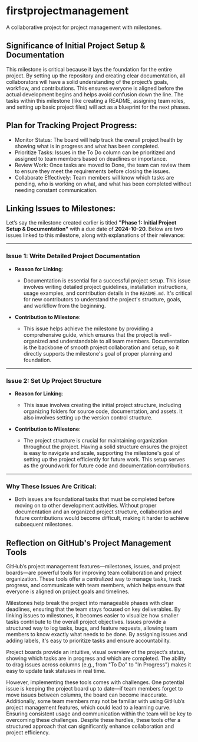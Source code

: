 # firstprojectmanagement

A collaborative project for project management with milestones.
## Significance of Initial Project Setup & Documentation
This milestone is critical because it lays the foundation for the entire project. By setting up the repository and creating clear documentation, all collaborators will have a solid understanding of the project’s goals, workflow, and contributions. This ensures everyone is aligned before the actual development begins and helps avoid confusion down the line. The tasks within this milestone (like creating a README, assigning team roles, and setting up basic project files) will act as a blueprint for the next phases.

## Plan for Tracking Project Progress:
* Monitor Status: The board will help track the overall project health by showing what is in progress and what has been completed.
* Prioritize Tasks: Issues in the To Do column can be prioritized and assigned to team members based on deadlines or importance.
* Review Work: Once tasks are moved to Done, the team can review them to ensure they meet the requirements before closing the issues.
* Collaborate Effectively: Team members will know which tasks are pending, who is working on what, and what has been completed without needing constant communication.

## Linking Issues to Milestones:

Let’s say the milestone created earlier is titled **"Phase 1: Initial Project Setup & Documentation"** with a due date of **2024-10-20**. Below are two issues linked to this milestone, along with explanations of their relevance:

---

### **Issue 1**: **Write Detailed Project Documentation**
- **Reason for Linking**: 
   - Documentation is essential for a successful project setup. This issue involves writing detailed project guidelines, installation instructions, usage examples, and contribution details in the `README.md`. It's critical for new contributors to understand the project's structure, goals, and workflow from the beginning.
   
- **Contribution to Milestone**: 
   - This issue helps achieve the milestone by providing a comprehensive guide, which ensures that the project is well-organized and understandable to all team members. Documentation is the backbone of smooth project collaboration and setup, so it directly supports the milestone's goal of proper planning and foundation.

---

### **Issue 2**: **Set Up Project Structure**
- **Reason for Linking**: 
   - This issue involves creating the initial project structure, including organizing folders for source code, documentation, and assets. It also involves setting up the version control structure.
   
- **Contribution to Milestone**: 
   - The project structure is crucial for maintaining organization throughout the project. Having a solid structure ensures the project is easy to navigate and scale, supporting the milestone's goal of setting up the project efficiently for future work. This setup serves as the groundwork for future code and documentation contributions.

---

### Why These Issues Are Critical:
- Both issues are foundational tasks that must be completed before moving on to other development activities. Without proper documentation and an organized project structure, collaboration and future contributions would become difficult, making it harder to achieve subsequent milestones.

## Reflection on GitHub's Project Management Tools

GitHub’s project management features—milestones, issues, and project boards—are powerful tools for improving team collaboration and project organization. These tools offer a centralized way to manage tasks, track progress, and communicate with team members, which helps ensure that everyone is aligned on project goals and timelines.

Milestones help break the project into manageable phases with clear deadlines, ensuring that the team stays focused on key deliverables. By linking issues to milestones, it becomes easier to visualize how smaller tasks contribute to the overall project objectives. Issues provide a structured way to log tasks, bugs, and feature requests, allowing team members to know exactly what needs to be done. By assigning issues and adding labels, it's easy to prioritize tasks and ensure accountability.

Project boards provide an intuitive, visual overview of the project’s status, showing which tasks are in progress and which are completed. The ability to drag issues across columns (e.g., from "To Do" to "In Progress") makes it easy to update task statuses in real time.

However, implementing these tools comes with challenges. One potential issue is keeping the project board up to date—if team members forget to move issues between columns, the board can become inaccurate. Additionally, some team members may not be familiar with using GitHub’s project management features, which could lead to a learning curve. Ensuring consistent usage and communication within the team will be key to overcoming these challenges. Despite these hurdles, these tools offer a structured approach that can significantly enhance collaboration and project efficiency.
